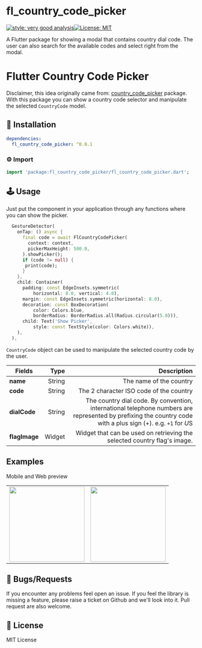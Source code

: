 
# fl_country_code_picker

[![style: very good analysis][very_good_analysis_badge]][very_good_analysis_link][![License: MIT][license_badge]][license_link]

A Flutter package for showing a modal that contains country dial code. The user can also search for the available codes and select right from the modal.

[license_badge]: https://img.shields.io/badge/license-MIT-blue.svg
[license_link]: https://opensource.org/licenses/MIT
[very_good_analysis_badge]: https://img.shields.io/badge/style-very_good_analysis-B22C89.svg
[very_good_analysis_link]: https://pub.dev/packages/very_good_analysis
# Flutter Country Code Picker

Disclaimer, this idea originally came from: [country_code_picker](https://pub.dev/packages/country_code_picker) package.
With this package you can show a country code selector and manipulate the selected `CountryCode` model.

## 🔨 Installation
```yaml
dependencies:
  fl_country_code_picker: ^0.0.1
```

### ⚙ Import

```dart
import 'package:fl_country_code_picker/fl_country_code_picker.dart';
```

## 🕹️ Usage

Just put the component in your application through any functions where you can show the picker.

```dart
  GestureDetector(
    onTap: () async {
      final code = await FlCountryCodePicker(
        context: context,
        pickerMaxHeight: 500.0,
      ).showPicker();
      if (code != null) {
       print(code);
      }
    },
    child: Container(
      padding: const EdgeInsets.symmetric(
          horizontal: 8.0, vertical: 4.0),
      margin: const EdgeInsets.symmetric(horizontal: 8.0),
      decoration: const BoxDecoration(
          color: Colors.blue,
          borderRadius: BorderRadius.all(Radius.circular(5.0))),
      child: Text('Show Picker',
          style: const TextStyle(color: Colors.white)),
    ),
  ),
```
 `CountryCode` object can be used to manipulate the selected country code by the user.
 
| Fields | Type| Description |
|------------|-----------:|------:|
| **name** | String | The name of the country |
| **code** | String| The 2 character ISO code of the country|
| **dialCode** | String | The country dial code. By convention, international telephone numbers are represented by prefixing the country code with a plus sign (+). e.g. `+1` for *U*S |
| **flagImage** | Widget| Widget that can be used on retrieving the selected country flag's image. |


## Examples
Mobile and Web preview
<div style="text-align: center">
    <table>
        <tr>
            <td style="text-align: center">
            <img src="https://github.com/fernan542/fl_country_code_picker/blob/master/screenshots/fl_gif_1.gif?raw=true" width="200"/>
            </td>            
            <td style="text-align: center">
            <img src="https://github.com/fernan542/fl_country_code_picker/blob/master/screenshots/fl_gif_2.gif?raw=true" width="200"/>
            </td>
        </tr>
    </table>
</div>

## 🐞 Bugs/Requests

If you encounter any problems feel open an issue. If you feel the library is missing a feature, please raise a ticket on Github and we'll look into it. Pull request are also welcome.

## 📃 License

MIT License